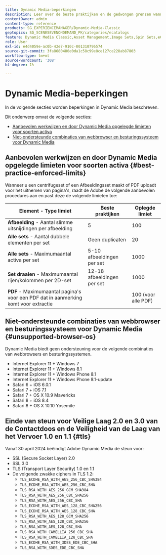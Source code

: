```yaml
---
title: Dynamic Media-beperkingen
description: Leer over de beste praktijken en de gedwongen grenzen wanneer u een Reeks van het Beeld of een Reeks van de Rotatie creeert, of een PDF uploadt. Meer informatie over niet-ondersteunde combinaties van webbrowsers en besturingssystemen voor Dynamic Media.
contentOwner: admin
content-type: reference
products: SG_EXPERIENCEMANAGER/Dynamic-Media-Classic
geptopics: SG_SCENESEVENONDEMAND_PK/categories/ecatalogs
feature: Dynamic Media Classic,Asset Management,Image Sets,Spin Sets,eCatalog
role: User
exl-id: e4d4059e-ac0b-42e7-910c-001310796574
source-git-commit: 3fa8680480e0da1c58c99e8ce127ce228ab87803
workflow-type: tm+mt
source-wordcount: '308'
ht-degree: 1%

---
```


# Dynamic Media-beperkingen

In de volgende secties worden beperkingen in Dynamic Media beschreven.

Dit onderwerp omvat de volgende secties:

* [Aanbevolen werkwijzen en door Dynamic Media opgelegde limieten voor soorten activa](#best-practice-enforced-limits)
* [Niet-ondersteunde combinaties van webbrowser en besturingssysteem voor Dynamic Media](#unsupported-browser-os)

## Aanbevolen werkwijzen en door Dynamic Media opgelegde limieten voor soorten activa {#best-practice-enforced-limits}

Wanneer u een centrifugeset of een Afbeeldingsset maakt of PDF uploadt voor het uitnemen van pagina&#39;s, raadt de Adobe de volgende aanbevolen procedures aan en past deze de volgende limieten toe:

| Element - Type limiet | Beste praktijken | Oplegde limiet |
| --- | --- | --- |
| **Afbeelding** - Aantal slimme uitsnijdingen per afbeelding | 5 | 100 |
| **Alle sets** - Aantal dubbele elementen per set | Geen duplicaten | 20 |
| **Alle sets** - Maximumaantal activa per set | 5-10 afbeeldingen per set | 1000 |
| **Set draaien** - Maximumaantal rijen/kolommen per 2D-set | 12-18 afbeeldingen per set | 1000 |
| **PDF** - Maximumaantal pagina&#39;s voor een PDF dat in aanmerking komt voor extractie |  | 100 (voor alle PDF) |

<!-- See also [Dynamic Media limitations](/help/assets/limitations.md). -->

## Niet-ondersteunde combinaties van webbrowser en besturingssysteem voor Dynamic Media {#unsupported-browser-os}

Dynamic Media biedt geen ondersteuning voor de volgende combinaties van webbrowsers en besturingssystemen.

* Internet Explorer 11 + Windows 7
* Internet Explorer 11 + Windows 8.1
* Internet Explorer 11 + Windows Phone 8.1
* Internet Explorer 11 + Windows Phone 8.1-update
* Safari 6 + iOS 6.0.1
* Safari 7 + iOS 7.1
* Safari 7 + OS X 10.9 Mavericks
* Safari 8 + iOS 8.4
* Safari 8 + OS X 10.10 Yosemite

## Einde van steun voor Veilige Laag 2.0 en 3.0 van de Contactdoos en de Veiligheid van de Laag van het Vervoer 1.0 en 1.1 {#tls}

<!-- CQDOC-19433 (original ticket)
and CQDOC-19792 (removed as per this ticket December 5, 2022) -->

Vanaf 30 april 2024 beëindigt Adobe Dynamic Media de steun voor:

* SSL (Secure Socket Layer) 2.0
* SSL 3.0
* TLS (Transport Layer Security) 1.0 en 1.1
* De volgende zwakke ciphers in TLS 1.2:
   * `TLS_ECDHE_RSA_WITH_AES_256_CBC_SHA384`
   * `TLS_ECDHE_RSA_WITH_AES_256_CBC_SHA`
   * `TLS_RSA_WITH_AES_256_GCM_SHA384`
   * `TLS_RSA_WITH_AES_256_CBC_SHA256`
   * `TLS_RSA_WITH_AES_256_CBC_SHA`
   * `TLS_ECDHE_RSA_WITH_AES_128_CBC_SHA256`
   * `TLS_ECDHE_RSA_WITH_AES_128_CBC_SHA`
   * `TLS_RSA_WITH_AES_128_GCM_SHA256`
   * `TLS_RSA_WITH_AES_128_CBC_SHA256`
   * `TLS_RSA_WITH_AES_128_CBC_SHA`
   * `TLS_RSA_WITH_CAMELLIA_256_CBC_SHA`
   * `TLS_RSA_WITH_CAMELLIA_128_CBC_SHA`
   * `TLS_ECDHE_RSA_WITH_3DES_EDE_CBC_SHA`
   * `TLS_RSA_WITH_SDES_EDE_CBC_SHA`

